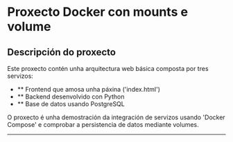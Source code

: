 # Proxecto Docker con mounts e volume

## Descripción do proxecto

Este proxecto contén unha arquitectura web básica composta por tres servizos:

- ** Frontend que amosa unha páxina ('index.html')
- ** Backend desenvolvido con Python
- ** Base de datos usando PostgreSQL

O proxecto é unha demostración da integración de servizos usando 'Docker Compose' e comprobar a persistencia de datos mediante volumes.

---


